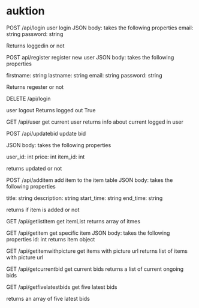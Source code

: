 # auktion 
POST /api/login 
user login 
JSON body: takes the following properties
email: string 
password: string

Returns loggedin or not


POST api/register
register new user
JSON body: takes the following properties

firstname: string
lastname: string
email: string 
password: string


Returns regester or not



DELETE /api/login

user logout 
Returns logged out True



GET /api/user
get current user
returns info about current logged in user 



POST /api/updatebid
update bid 

JSON body: takes the following properties

user_id: int
price: int
item_id: int 

returns updated or not





POST /api/additem
add item to the item table
JSON body: takes the following properties

title: string
description: string
start_time: string 
end_time: string

returns if item is added or not




GET /api/getlistitem
get itemList
returns array of itmes



GET /api/getitem
get specific item
JSON body: takes the following properties
id: int 
returns item object



GET /api/getitemwithpicture
get items with picture url
returns list of items with picture url 



GET /api/getcurrentbid
get current bids 
returns a list of current ongoing bids 



GET /api/getfivelatestbids
get five latest bids 

returns an array of five latest bids










